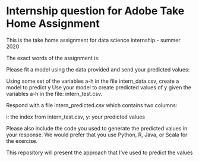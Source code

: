 # Internship question for Adobe Take Home Assignment

This is the take home assignment for data science internship - summer 2020

The exact words of the assignment is:

Please fit a model using the data provided and send your predicted values:

Using some set of the variables a-h in the file intern_data.csv, create a model to predict y
Use your model to create predicted values of y given the variables a-h in the file: intern_test.csv.

Respond with a file intern_predicted.csv which contains two columns:

i: the index from intern_test.csv, 
y: your predicted values

Please also include the code you used to generate the predicted values in your response. We would prefer that you use Python, R, Java, or Scala for the exercise.

This repository will present the approach that I've used to predict the values
